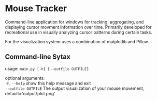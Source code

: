 # Mouse Tracker
Command-line application for windows for tracking, aggregating, and displaying cursor movment information over time.
Primarily developed for recreational use in visually analyzing cursor patterns during certain tasks.

For the visualization system uses a combination of matplotlib and Pillow.

## Command-line Sytax
usage: `main.py [-h] [--outfile OUTFILE]`

optional arguments:<br>
  `-h`, `--help`         show this help message and exit<br>
  `--outfile OUTFILE`    The output visualization of your mouse movement, default='output\plot.png'
